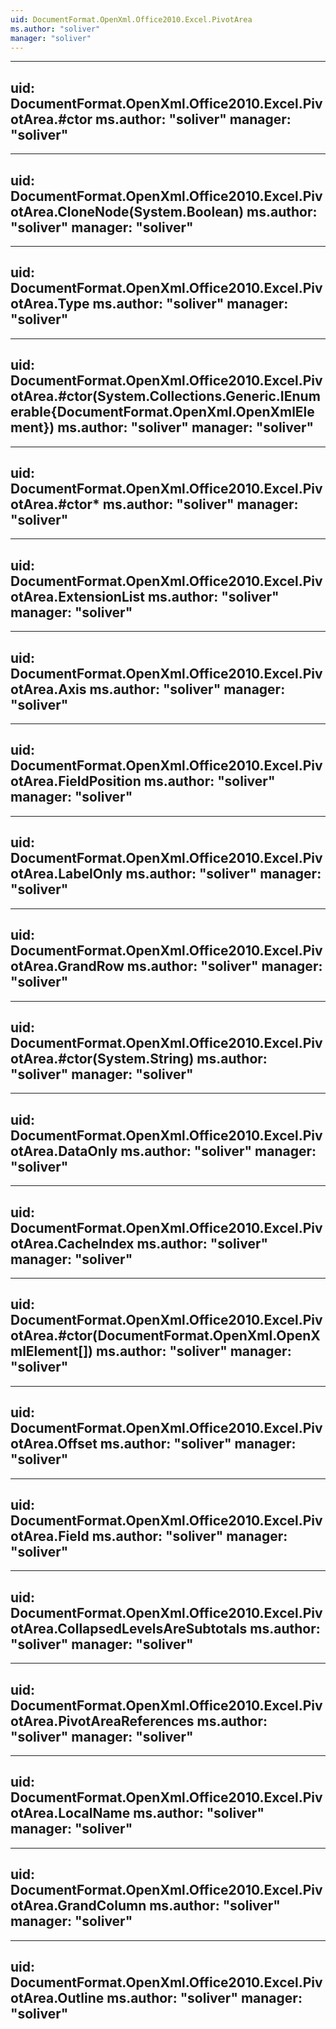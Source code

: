 ```yaml
---
uid: DocumentFormat.OpenXml.Office2010.Excel.PivotArea
ms.author: "soliver"
manager: "soliver"
---
```


---
uid: DocumentFormat.OpenXml.Office2010.Excel.PivotArea.#ctor
ms.author: "soliver"
manager: "soliver"
---

---
uid: DocumentFormat.OpenXml.Office2010.Excel.PivotArea.CloneNode(System.Boolean)
ms.author: "soliver"
manager: "soliver"
---

---
uid: DocumentFormat.OpenXml.Office2010.Excel.PivotArea.Type
ms.author: "soliver"
manager: "soliver"
---

---
uid: DocumentFormat.OpenXml.Office2010.Excel.PivotArea.#ctor(System.Collections.Generic.IEnumerable{DocumentFormat.OpenXml.OpenXmlElement})
ms.author: "soliver"
manager: "soliver"
---

---
uid: DocumentFormat.OpenXml.Office2010.Excel.PivotArea.#ctor*
ms.author: "soliver"
manager: "soliver"
---

---
uid: DocumentFormat.OpenXml.Office2010.Excel.PivotArea.ExtensionList
ms.author: "soliver"
manager: "soliver"
---

---
uid: DocumentFormat.OpenXml.Office2010.Excel.PivotArea.Axis
ms.author: "soliver"
manager: "soliver"
---

---
uid: DocumentFormat.OpenXml.Office2010.Excel.PivotArea.FieldPosition
ms.author: "soliver"
manager: "soliver"
---

---
uid: DocumentFormat.OpenXml.Office2010.Excel.PivotArea.LabelOnly
ms.author: "soliver"
manager: "soliver"
---

---
uid: DocumentFormat.OpenXml.Office2010.Excel.PivotArea.GrandRow
ms.author: "soliver"
manager: "soliver"
---

---
uid: DocumentFormat.OpenXml.Office2010.Excel.PivotArea.#ctor(System.String)
ms.author: "soliver"
manager: "soliver"
---

---
uid: DocumentFormat.OpenXml.Office2010.Excel.PivotArea.DataOnly
ms.author: "soliver"
manager: "soliver"
---

---
uid: DocumentFormat.OpenXml.Office2010.Excel.PivotArea.CacheIndex
ms.author: "soliver"
manager: "soliver"
---

---
uid: DocumentFormat.OpenXml.Office2010.Excel.PivotArea.#ctor(DocumentFormat.OpenXml.OpenXmlElement[])
ms.author: "soliver"
manager: "soliver"
---

---
uid: DocumentFormat.OpenXml.Office2010.Excel.PivotArea.Offset
ms.author: "soliver"
manager: "soliver"
---

---
uid: DocumentFormat.OpenXml.Office2010.Excel.PivotArea.Field
ms.author: "soliver"
manager: "soliver"
---

---
uid: DocumentFormat.OpenXml.Office2010.Excel.PivotArea.CollapsedLevelsAreSubtotals
ms.author: "soliver"
manager: "soliver"
---

---
uid: DocumentFormat.OpenXml.Office2010.Excel.PivotArea.PivotAreaReferences
ms.author: "soliver"
manager: "soliver"
---

---
uid: DocumentFormat.OpenXml.Office2010.Excel.PivotArea.LocalName
ms.author: "soliver"
manager: "soliver"
---

---
uid: DocumentFormat.OpenXml.Office2010.Excel.PivotArea.GrandColumn
ms.author: "soliver"
manager: "soliver"
---

---
uid: DocumentFormat.OpenXml.Office2010.Excel.PivotArea.Outline
ms.author: "soliver"
manager: "soliver"
---
